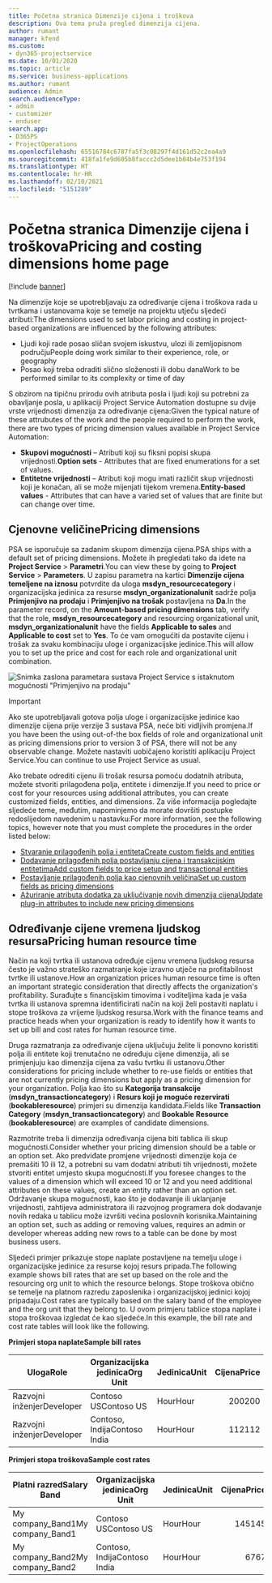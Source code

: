 ```yaml
---
title: Početna stranica Dimenzije cijena i troškova
description: Ova tema pruža pregled dimenzija cijena.
author: rumant
manager: kfend
ms.custom:
- dyn365-projectservice
ms.date: 10/01/2020
ms.topic: article
ms.service: business-applications
ms.author: rumant
audience: Admin
search.audienceType:
- admin
- customizer
- enduser
search.app:
- D365PS
- ProjectOperations
ms.openlocfilehash: 65516784c6787fa5f3c08297f4d161d52c2ea4a9
ms.sourcegitcommit: 418fa1fe9d605b8faccc2d5dee1b04b4e753f194
ms.translationtype: HT
ms.contentlocale: hr-HR
ms.lasthandoff: 02/10/2021
ms.locfileid: "5151289"
---
```

# <a name="pricing-and-costing-dimensions-home-page"></a><span data-ttu-id="c7dcf-103">Početna stranica Dimenzije cijena i troškova</span><span class="sxs-lookup"><span data-stu-id="c7dcf-103">Pricing and costing dimensions home page</span></span>

[!include [banner](../includes/psa-now-project-operations.md)]

<span data-ttu-id="c7dcf-104">Na dimenzije koje se upotrebljavaju za određivanje cijena i troškova rada u tvrtkama i ustanovama koje se temelje na projektu utječu sljedeći atributi:</span><span class="sxs-lookup"><span data-stu-id="c7dcf-104">The dimensions used to set labor pricing and costing in project-based organizations are influenced by the following attributes:</span></span>

- <span data-ttu-id="c7dcf-105">Ljudi koji rade posao sličan svojem iskustvu, ulozi ili zemljopisnom području</span><span class="sxs-lookup"><span data-stu-id="c7dcf-105">People doing work similar to their experience, role, or geography</span></span>
- <span data-ttu-id="c7dcf-106">Posao koji treba odraditi slično složenosti ili dobu dana</span><span class="sxs-lookup"><span data-stu-id="c7dcf-106">Work to be performed similar to its complexity or time of day</span></span>

<span data-ttu-id="c7dcf-107">S obzirom na tipičnu prirodu ovih atributa posla i ljudi koji su potrebni za obavljanje posla, u aplikaciji Project Service Automation dostupne su dvije vrste vrijednosti dimenzija za određivanje cijena:</span><span class="sxs-lookup"><span data-stu-id="c7dcf-107">Given the typical nature of these attrubutes of the work and the people required to perform the work, there are two types of pricing dimension values available in Project Service Automation:</span></span> 

- <span data-ttu-id="c7dcf-108">**Skupovi mogućnosti** – Atributi koji su fiksni popisi skupa vrijednosti.</span><span class="sxs-lookup"><span data-stu-id="c7dcf-108">**Option sets** - Attributes that are fixed enumerations for a set of values.</span></span>
- <span data-ttu-id="c7dcf-109">**Entitetne vrijednosti** – Atributi koji mogu imati različit skup vrijednosti koji je konačan, ali se može mijenjati tijekom vremena.</span><span class="sxs-lookup"><span data-stu-id="c7dcf-109">**Entity-based values** - Attributes that can have a varied set of values that are finite but can change over time.</span></span>

## <a name="pricing-dimensions"></a><span data-ttu-id="c7dcf-110">Cjenovne veličine</span><span class="sxs-lookup"><span data-stu-id="c7dcf-110">Pricing dimensions</span></span>

<span data-ttu-id="c7dcf-111">PSA se isporučuje sa zadanim skupom dimenzija cijena.</span><span class="sxs-lookup"><span data-stu-id="c7dcf-111">PSA ships with a default set of pricing dimensions.</span></span> <span data-ttu-id="c7dcf-112">Možete ih pregledati tako da idete na **Project Service** > **Parametri**.</span><span class="sxs-lookup"><span data-stu-id="c7dcf-112">You can view these by going to **Project Service** > **Parameters**.</span></span> <span data-ttu-id="c7dcf-113">U zapisu parametra na kartici **Dimenzije cijena temeljene na iznosu** potvrdite da uloga **msdyn_resourcecategory** i organizacijska jedinica za resurse **msdyn_organizationalunit** sadrže polja **Primjenjivo na prodaju** i **Primjenjivo na trošak** postavljena na **Da**.</span><span class="sxs-lookup"><span data-stu-id="c7dcf-113">In the parameter record, on the **Amount-based pricing dimensions** tab, verify that the role, **msdyn_resourcecategory** and resourcing organizational unit, **msdyn_organizationalunit** have the fields **Applicable to sales** and **Applicable to cost** set to **Yes**.</span></span> <span data-ttu-id="c7dcf-114">To će vam omogućiti da postavite cijenu i trošak za svaku kombinaciju uloge i organizacijske jedinice.</span><span class="sxs-lookup"><span data-stu-id="c7dcf-114">This will allow you to set up the price and cost for each role and organizational unit combination.</span></span>

![Snimka zaslona parametara sustava Project Service s istaknutom mogućnosti "Primjenjivo na prodaju"](media/PS-OOB-parameters.png)

> [!IMPORTANT]
> <span data-ttu-id="c7dcf-116">Ako ste upotrebljavali gotova polja uloge i organizacijske jedinice kao dimenzije cijena prije verzije 3 sustava PSA, neće biti vidljivih promjena.</span><span class="sxs-lookup"><span data-stu-id="c7dcf-116">If you have been the using out-of-the box fields of role and organizational unit as pricing dimensions prior to version 3 of PSA, there will not be any observable change.</span></span> <span data-ttu-id="c7dcf-117">Možete nastaviti uobičajeno koristiti aplikaciju Project Service.</span><span class="sxs-lookup"><span data-stu-id="c7dcf-117">You can continue to use Project Service as usual.</span></span> 

<span data-ttu-id="c7dcf-118">Ako trebate odrediti cijenu ili trošak resursa pomoću dodatnih atributa, možete stvoriti prilagođena polja, entitete i dimenzije.</span><span class="sxs-lookup"><span data-stu-id="c7dcf-118">If you need to price or cost for your resources using additional attributes, you can create customized fields, entities, and dimensions.</span></span> <span data-ttu-id="c7dcf-119">Za više informacija pogledajte sljedeće teme, međutim, napominjemo da morate dovršiti postupke redoslijedom navedenim u nastavku:</span><span class="sxs-lookup"><span data-stu-id="c7dcf-119">For more information, see the following topics, however note that you must complete the procedures in the order listed below:</span></span>

- [<span data-ttu-id="c7dcf-120">Stvaranje prilagođenih polja i entiteta</span><span class="sxs-lookup"><span data-stu-id="c7dcf-120">Create custom fields and entities</span></span>](create-custom-fields-entities.md)
- [<span data-ttu-id="c7dcf-121">Dodavanje prilagođenih polja postavljanju cijena i transakcijskim entitetima</span><span class="sxs-lookup"><span data-stu-id="c7dcf-121">Add custom fields to price setup and transactional entities</span></span>](field-references.md)
- [<span data-ttu-id="c7dcf-122">Postavljanje prilagođenih polja kao cjenovnih veličina</span><span class="sxs-lookup"><span data-stu-id="c7dcf-122">Set up custom fields as pricing dimensions</span></span>](set-up-pricing-dimensions.md)
- [<span data-ttu-id="c7dcf-123">Ažuriranje atributa dodatka za uključivanje novih dimenzija cijena</span><span class="sxs-lookup"><span data-stu-id="c7dcf-123">Update plug-in attributes to include new pricing dimensions</span></span>](update-plug-in-attributes.md)

## <a name="pricing-human-resource-time"></a><span data-ttu-id="c7dcf-124">Određivanje cijene vremena ljudskog resursa</span><span class="sxs-lookup"><span data-stu-id="c7dcf-124">Pricing human resource time</span></span>
<span data-ttu-id="c7dcf-125">Način na koji tvrtka ili ustanova određuje cijenu vremena ljudskog resursa često je važno strateško razmatranje koje izravno utječe na profitabilnost tvrtke ili ustanove.</span><span class="sxs-lookup"><span data-stu-id="c7dcf-125">How an organization prices human resource time is often an important strategic consideration that directly affects the organization's profitability.</span></span> <span data-ttu-id="c7dcf-126">Surađujte s financijskim timovima i voditeljima kada je vaša tvrtka ili ustanova spremna identificirati način na koji želi postaviti naplatu i stope troškova za vrijeme ljudskog resursa.</span><span class="sxs-lookup"><span data-stu-id="c7dcf-126">Work with the finance teams and practice heads when your organization is ready to identify how it wants to set up bill and cost rates for human resource time.</span></span>

<span data-ttu-id="c7dcf-127">Druga razmatranja za određivanje cijena uključuju želite li ponovno koristiti polja ili entitete koji trenutačno ne određuju cijene dimenzija, ali se primjenjuju kao dimenzija cijena za vašu tvrtku ili ustanovu.</span><span class="sxs-lookup"><span data-stu-id="c7dcf-127">Other considerations for pricing include whether to re-use fields or entities that are not currently pricing dimensions but apply as a pricing dimension for your organization.</span></span> <span data-ttu-id="c7dcf-128">Polja kao što su **Kategorija transakcije** (**msdyn_transactioncategory**) i **Resurs koji je moguće rezervirati** (**bookableresource**) primjeri su dimenzija kandidata.</span><span class="sxs-lookup"><span data-stu-id="c7dcf-128">Fields like **Transaction Category** (**msdyn_transactioncategory**) and **Bookable Resource** (**bookableresource**) are examples of candidate dimensions.</span></span> 

<span data-ttu-id="c7dcf-129">Razmotrite treba li dimenzija određivanja cijena biti tablica ili skup mogućnosti.</span><span class="sxs-lookup"><span data-stu-id="c7dcf-129">Consider whether your pricing dimension should be a table or an option set.</span></span> <span data-ttu-id="c7dcf-130">Ako predviđate promjene vrijednosti dimenzije koja će premašiti 10 ili 12, a potrebni su vam dodatni atributi tih vrijednosti, možete stvoriti entitet umjesto skupa mogućnosti.</span><span class="sxs-lookup"><span data-stu-id="c7dcf-130">If you foresee changes to the values of a dimension which will exceed 10 or 12 and you need additional attributes on these values, create an entity rather than an option set.</span></span> <span data-ttu-id="c7dcf-131">Održavanje skupa mogućnosti, kao što je dodavanje ili uklanjanje vrijednosti, zahtijeva administratora ili razvojnog programera dok dodavanje novih redaka u tablicu može izvršiti većina poslovnih korisnika.</span><span class="sxs-lookup"><span data-stu-id="c7dcf-131">Maintaining an option set, such as adding or removing values, requires an admin or developer whereas adding new rows to a table can be done by most business users.</span></span>

<span data-ttu-id="c7dcf-132">Sljedeći primjer prikazuje stope naplate postavljene na temelju uloge i organizacijske jedinice za resurse kojoj resurs pripada.</span><span class="sxs-lookup"><span data-stu-id="c7dcf-132">The following example shows bill rates that are set up based on the role and the resourcing org unit to which the resource belongs.</span></span> <span data-ttu-id="c7dcf-133">Stope troškova obično se temelje na platnom razredu zaposlenika i organizacijskoj jedinici kojoj pripadaju.</span><span class="sxs-lookup"><span data-stu-id="c7dcf-133">Cost rates are typically based on the salary band of the employee and the org unit that they belong to.</span></span> <span data-ttu-id="c7dcf-134">U ovom primjeru tablice stopa naplate i stopa troškovaa izgledat će kao sljedeće.</span><span class="sxs-lookup"><span data-stu-id="c7dcf-134">In this example, the bill rate and cost rate tables will look like the following.</span></span>

<span data-ttu-id="c7dcf-135">**Primjeri stopa naplate**</span><span class="sxs-lookup"><span data-stu-id="c7dcf-135">**Sample bill rates**</span></span>

| <span data-ttu-id="c7dcf-136">Uloga</span><span class="sxs-lookup"><span data-stu-id="c7dcf-136">Role</span></span>        | <span data-ttu-id="c7dcf-137">Organizacijska jedinica</span><span class="sxs-lookup"><span data-stu-id="c7dcf-137">Org Unit</span></span>    |<span data-ttu-id="c7dcf-138">Jedinica</span><span class="sxs-lookup"><span data-stu-id="c7dcf-138">Unit</span></span>      |<span data-ttu-id="c7dcf-139">Cijena</span><span class="sxs-lookup"><span data-stu-id="c7dcf-139">Price</span></span>      |<span data-ttu-id="c7dcf-140">Valuta</span><span class="sxs-lookup"><span data-stu-id="c7dcf-140">Currency</span></span>  |
| ------------|-------------|----------|----------:|----------|
| <span data-ttu-id="c7dcf-141">Razvojni inženjer</span><span class="sxs-lookup"><span data-stu-id="c7dcf-141">Developer</span></span>   | <span data-ttu-id="c7dcf-142">Contoso US</span><span class="sxs-lookup"><span data-stu-id="c7dcf-142">Contoso US</span></span>  |<span data-ttu-id="c7dcf-143">Hour</span><span class="sxs-lookup"><span data-stu-id="c7dcf-143">Hour</span></span> | <span data-ttu-id="c7dcf-144">200</span><span class="sxs-lookup"><span data-stu-id="c7dcf-144">200</span></span>|<span data-ttu-id="c7dcf-145">USD</span><span class="sxs-lookup"><span data-stu-id="c7dcf-145">USD</span></span>     |
| <span data-ttu-id="c7dcf-146">Razvojni inženjer</span><span class="sxs-lookup"><span data-stu-id="c7dcf-146">Developer</span></span>   | <span data-ttu-id="c7dcf-147">Contoso, Indija</span><span class="sxs-lookup"><span data-stu-id="c7dcf-147">Contoso India</span></span> |<span data-ttu-id="c7dcf-148">Hour</span><span class="sxs-lookup"><span data-stu-id="c7dcf-148">Hour</span></span>|   <span data-ttu-id="c7dcf-149">112</span><span class="sxs-lookup"><span data-stu-id="c7dcf-149">112</span></span>|<span data-ttu-id="c7dcf-150">USD</span><span class="sxs-lookup"><span data-stu-id="c7dcf-150">USD</span></span>     |


<span data-ttu-id="c7dcf-151">**Primjeri stopa troškova**</span><span class="sxs-lookup"><span data-stu-id="c7dcf-151">**Sample cost rates**</span></span>

| <span data-ttu-id="c7dcf-152">Platni razred</span><span class="sxs-lookup"><span data-stu-id="c7dcf-152">Salary Band</span></span>     | <span data-ttu-id="c7dcf-153">Organizacijska jedinica</span><span class="sxs-lookup"><span data-stu-id="c7dcf-153">Org Unit</span></span>    |<span data-ttu-id="c7dcf-154">Jedinica</span><span class="sxs-lookup"><span data-stu-id="c7dcf-154">Unit</span></span>      |<span data-ttu-id="c7dcf-155">Cijena</span><span class="sxs-lookup"><span data-stu-id="c7dcf-155">Price</span></span>      |<span data-ttu-id="c7dcf-156">Valuta</span><span class="sxs-lookup"><span data-stu-id="c7dcf-156">Currency</span></span>  |
| ----------------|-------------|----------|----------:|----------|
| <span data-ttu-id="c7dcf-157">My company_Band1</span><span class="sxs-lookup"><span data-stu-id="c7dcf-157">My company_Band1</span></span> | <span data-ttu-id="c7dcf-158">Contoso US</span><span class="sxs-lookup"><span data-stu-id="c7dcf-158">Contoso US</span></span>  |<span data-ttu-id="c7dcf-159">Hour</span><span class="sxs-lookup"><span data-stu-id="c7dcf-159">Hour</span></span> | <span data-ttu-id="c7dcf-160">145</span><span class="sxs-lookup"><span data-stu-id="c7dcf-160">145</span></span>|<span data-ttu-id="c7dcf-161">USD</span><span class="sxs-lookup"><span data-stu-id="c7dcf-161">USD</span></span>     |
| <span data-ttu-id="c7dcf-162">My company_Band2</span><span class="sxs-lookup"><span data-stu-id="c7dcf-162">My company_Band2</span></span> | <span data-ttu-id="c7dcf-163">Contoso, Indija</span><span class="sxs-lookup"><span data-stu-id="c7dcf-163">Contoso India</span></span> |<span data-ttu-id="c7dcf-164">Hour</span><span class="sxs-lookup"><span data-stu-id="c7dcf-164">Hour</span></span>|   <span data-ttu-id="c7dcf-165">67</span><span class="sxs-lookup"><span data-stu-id="c7dcf-165">67</span></span>|<span data-ttu-id="c7dcf-166">USD</span><span class="sxs-lookup"><span data-stu-id="c7dcf-166">USD</span></span>     |
